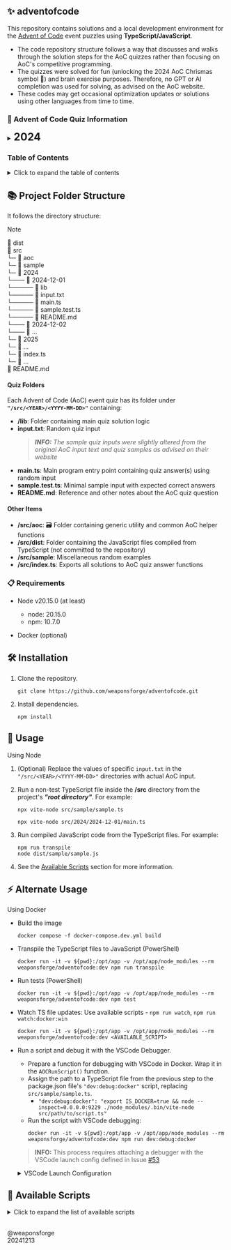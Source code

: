 ## ✨ adventofcode

This repository contains solutions and a local development environment for the [Advent of Code](https://adventofcode.com/) event puzzles using **TypeScript/JavaScript**.

- The code repository structure follows a way that discusses and walks through the solution steps for the AoC quizzes rather than focusing on AoC's competitive programming.
- The quizzes were solved for fun (unlocking the 2024 AoC Chrismas symbol 🎄) and brain exercise purposes. Therefore, no GPT or AI completion was used for solving, as advised on the AoC website.
- These codes may get occasional optimization updates or solutions using other languages from time to time.

### 🎄 Advent of Code Quiz Information

<details>
<summary><b style="font-size: 24px;">2024</b></summary>

- Day 1: Historian Hysteria [[link]](/src/2024/2024-12-01/README.md)
- Day 2: Red-Nosed Reports [[link]](/src/2024/2024-12-02/README.md)
- Day 3: Mull It Over [[link]](/src/2024/2024-12-03/README.md)
- Day 4: Ceres Search [[link]](/src/2024/2024-12-04/README.md)
- Day 5: Print Queue [[link]](/src/2024/2024-12-05/README.md)
- Day 6: Guard Gallivant [[link]](/src/2024/2024-12-06/README.md)
- Day 7: Bridge Repair [[link]](/src/2024/2024-12-07/README.md)
- Day 8: Resonant Collinearity [[link]](/src/2024/2024-12-08/README.md)
- Day 9: Disk Fragmenter [[link]](/src/2024/2024-12-09/README.md)
- Day 10: Hoof It [[link]](/src/2024/2024-12-10/README.md)
- Day 11: Plutonian Pebbles [[link]](/src/2024/2024-12-11/README.md)
- Day 12: Garden Groups [[link]](/src/2024/2024-12-12/README.md)
- Day 13: Claw Contraption [[link]](/src/2024/2024-12-13/README.md)
- Day 14: Restroom Redoubt [[link]](/src/2024/2024-12-14/README.md)
- Day 15: Warehouse Woes [[link]](/src/2024/2024-12-15/README.md)

</details>

### Table of Contents

<details>
<summary>Click to expand the table of contents</summary>

- [Advent of Code Quiz Information](#-advent-of-code-quiz-information)
- [Project Folder Structure](#-project-folder-structure)
- [Requirements](#-requirements)
- [Installation](#%EF%B8%8F-installation)
- [Usage](#-usage)
- [Alternate Usage](#-alternate-usage)
- [Available Scripts](#-available-scripts)

</details>

## 📚 Project Folder Structure

It follows the directory structure:

> [!NOTE]
> 📂 dist<br>
> 📂 src<br>
> └─ 📂 aoc<br>
> └─ 📂 sample<br>
> └─ 📂 2024<br>
> └─── 📂 2024-12-01<br>
> └───── 📂 lib<br>
> └───── 📄 input.txt<br>
> └───── 📄 main.ts<br>
> └───── 📄 sample.test.ts<br>
> └───── 📄 README.md<br>
> └─── 📂 2024-12-02<br>
> └─── 📂 ...<br>
> └─ 📂 2025<br>
> └─ 📂 ...<br>
> └─ 📄 index.ts<br>
> └─ 📄 ...<br>
> 📄 README.md

#### Quiz Folders

Each Advent of Code (AoC) event quiz has its folder under **`"/src/<YEAR>/<YYYY-MM-DD>"`** containing:
- **/lib**: Folder containing main quiz solution logic
- **input.txt**: Random quiz input
   > _**INFO:** The sample quiz inputs were slightly altered from the original AoC input text and quiz samples as advised on their website_
- **main.ts**: Main program entry point containing quiz answer(s) using random input
- **sample.test.ts**: Minimal sample input with expected correct answers
- **README.md**: Reference and other notes about the AoC quiz question

#### Other Items

- **/src/aoc**: 🗃️ Folder containing generic utility and common AoC helper functions
- **/src/dist**: Folder containing the JavaScript files compiled from TypeScript (not committed to the repository)
- **/src/sample**: Miscellaneous random examples
- **/src/index.ts**: Exports all solutions to AoC quiz answer functions

### 📋 Requirements

- Node v20.15.0 (at least)
   - node: 20.15.0
   - npm: 10.7.0

- Docker (optional)

## 🛠️ Installation

1. Clone the repository.
   ```
   git clone https://github.com/weaponsforge/adventofcode.git
   ```

2. Install dependencies.
   ```
   npm install
   ```

## 🚀 Usage

Using Node

1. (Optional) Replace the values of specific `input.txt` in the `"/src/<YEAR>/<YYYY-MM-DD>"` directories with actual AoC input.
2. Run a non-test TypeScript file inside the **/src** directory from the project's _**"root directory"**_. For example:
   ```
   npx vite-node src/sample/sample.ts
   ```

   ```
   npx vite-node src/2024/2024-12-01/main.ts
   ```
3. Run compiled JavaScript code from the TypeScript files. For example:
   ```
   npm run transpile
   node dist/sample/sample.js
   ```
4. See the [Available Scripts](#-available-scripts) section for more information.

## ⚡ Alternate Usage

Using Docker

- Build the image
   ```
   docker compose -f docker-compose.dev.yml build
   ```

- Transpile the TypeScript files to JavaScript (PowerShell)
   ```
   docker run -it -v ${pwd}:/opt/app -v /opt/app/node_modules --rm weaponsforge/adventofcode:dev npm run transpile
   ```

- Run tests (PowerShell)
   ```
   docker run -it -v ${pwd}:/opt/app -v /opt/app/node_modules --rm weaponsforge/adventofcode:dev npm test
   ```

- Watch TS file updates: Use available scripts - `npm run watch`, `npm run watch:docker:win`
   ```
   docker run -it -v ${pwd}:/opt/app -v /opt/app/node_modules --rm weaponsforge/adventofcode:dev <AVAILABLE_SCRIPT>
   ```

- Run a script and debug it with the VSCode Debugger.
   - Prepare a function for debugging with VSCode in Docker. Wrap it in the `AOCRunScript()` function.
   - Assign the path to a TypeScript file from the previous step to the package.json file's `"dev:debug:docker"` script, replacing `src/sample/sample.ts`.
      - `"dev:debug:docker": "export IS_DOCKER=true && node --inspect=0.0.0.0:9229 ./node_modules/.bin/vite-node src/path/to/script.ts"`
   - Run the script with VSCode debugging:
      ```
      docker run -it -v ${pwd}:/opt/app -v /opt/app/node_modules --rm weaponsforge/adventofcode:dev npm run dev:debug:docker
      ```
   > **INFO:** This process requires attaching a debugger with the VSCode launch config defined in Issue [#53](https://github.com/weaponsforge/adventofcode/issues/53)

   <details>
   <summary>VSCode Launch Configuration</summary>

   ```json
   {
     "version": "0.2.0",
     "configurations": [
       {
         "type": "node",
         "request": "attach",
         "name": "Attach to Docker",
         "address": "localhost",
         "port": 9229,
         "restart": true,
         "skipFiles": ["<node_internals>/**"],
         "localRoot": "${workspaceFolder}",
         "remoteRoot": "/opt/app"
       }
     ]
   }
   ```

   </details>

## 📜 Available Scripts

<details>
<summary>Click to expand the list of available scripts</summary>

### `npm run dev`

Runs `vitest` in watch mode, watching file changes and errors to files linked with `*.test.ts` files.

### `npm run watch`

Watches file changes in `.ts` files using the `tsc --watch` option.

### `npm run watch:docker:win`

Watches file changes in `.ts` files using the `tsc --watch` option with `dynamicPriorityPolling` in Docker containers running in Windows WSL2.

### `npm run dev:debug`

Runs the sample TS script.

### `npm run transpile`

Builds the JavaScript files from the TypeScript files.

### `npm run transpile:noemit`

Runs type-checking without generating the JavaScript or declatation files from the TypeScript files.

### `npm run lint`

Lints TypeScript source codes.

### `npm run lint:fix`

Fixes TypeScript lint errors.

### `npm test`

Runs tests defined in `*.test.ts` files.

</details>
<br>

@weaponsforge<br>
20241213
